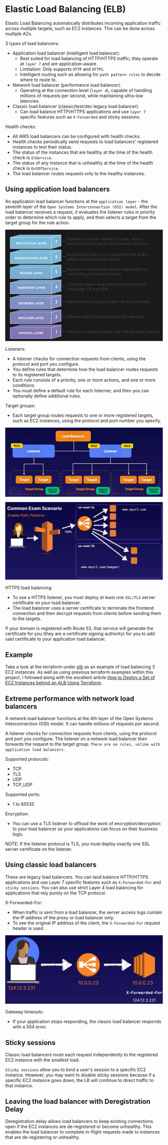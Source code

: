 # Elastic Load Balancing (ELB)

Elastic Load Balancing automatically distributes incoming application traffic across multiple targets, such as EC2 instances.
This can be done across multiple AZs.

3 types of load balancers:
- Application load balancer (intelligent load balancer).
  - Best suited for load balancing of HTTP/HTTPS traffic; they operate at `layer 7` and are application-aware.
  - Limitation: Only supports `HTTP` and `HTTPS`.
  - Intelligent routing such as allowing for `path pattern rules` to decide where to route to.
- Network load balancer (performance load balancer).
  - Operating at the connection level (`layer 4`), capable of handling millions of requests per second, while maintaining ultra-low latencies.
- Classic load balancer (classic/test/dev legacy load balancer).
  - Can load balance HTTP/HTTPS applications and use `layer 7` specific features such as `X-Forwarded` and sticky sessions.

Health checks:
- All AWS load balancers can be configured with health checks.
- Health checks periodically send requests to load balancers' registered instances to test their status.
- The status of the instances that are healthy at the time of the health check is `InService`.
- The status of any instance that is unhealthy at the time of the health check is `OutOfService`.
- The load balancer routes requests only to the healthy instances.

## Using application load balancers

An application load balancer functions at the `application layer` - the seventh layer of the `Open Systems Interconnection (OSI) model`.
After the load balancer receives a request, it evaluates the listener rules in priority order to determine which rule to apply,
and then selects a target from the target group for the rule action.

![OSI](images/osi.jpg)

Listeners:
- A listener checks for connection requests from clients, using the protocol and port you configure.
- You define rules that determine how the load balancer routes requests to its registered targets.
- Each rule consists of a priority, one or more actions, and one or more conditions.
- You must define a default rule for each listerner, and then you can optionally define additional rules.

Target groups:
- Each target group routes requests to one or more registered targets, such as EC2 instances, using the protocol and port number you specify.

![Application load balancer](images/application-load-balancer-diagram.jpg)

![Path patterns](images/path-patterns.jpg)

HTTPS load balancing:
- To use a HTTPS listener, you must deploy at least one `SSL/TLS` server certificate on your load balancer.
- The load balancer uses a server certificate to terminate the frontend connection and then decrypt requests from clients before sending them to the targets.

If your domain is registered with Route 53, that service will generate the certificate for you (they are a certificate signing authority) for you to add said certificate to your application load balancer.

## Example

Take a look at the terraform under [elb](../terraform/elb/main.tf) as an example of load balancing 3 EC2 instances.
As well as using previous terraform examples within this project, I followed along with the excellent article [How to Deploy a Set of EC2 Instances behind an ALB Using Terraform](https://aws.plainenglish.io/deploy-a-set-of-ec2-instances-behind-an-alb-using-terraform-403fe584f09e).

## Extreme performance with network load balancers

A network load balancer functions at the 4th layer of the Open Systems Interconnection (OSI) model.
It can handle millions of requests per second.

A listener checks for connection requests from clients, using the protocol and port you configure.
The listener on a network load balancer then forwards the request to the target group.
`There are no rules, unlike with application load balancers`.

Supported protocols:
- TCP
- TLS
- UDP
- TCP_UDP

Supported ports:
- 1 to 65535

Encryption:
- You can use a TLS listener to offload the work of encryption/decryption to your load balancer so your applications can focus on their business logic.

NOTE: If the listener protocol is TLS, you must deploy exactly one SSL server certificate on the listener.

## Using classic load balancers

These are legacy load balancers.
You can laod balance HTTP/HTTPS applications and use Layer 7 specific features such as `X-Forwarded-For` and `sticky sessions`.
You can also use strict Layer 4 load balancing for applications that rely purely on the TCP protocol.

X-Forwarded-For:
- When traffic is sent from a load balancer, the server access logs contain the IP address of the proxy or load balancer only.
- To see the original IP address of the client, the `X-Forwarded-For` request header is used.

![X-Forwarded-For](images/x-forwarded-for.png)

Gateway timeouts:
- If your application stops responding, the classic load balancer responds with a 504 error.

## Sticky sessions

Classic load balancers route each request independently to the registered EC2 instance with the smallest load.

`Sticky sessions` allow you to bind a user's session to a specific EC2 instance.
However, you may want to disable sticky sessions because if a specific EC2 instance goes down, the LB will continue to direct traffic to that instance.

## Leaving the load balancer with Deregistration Delay

Deregistration delay allows load balancers to keep existing connections open if the EC2 instances are de-registered or become unhealthy.
This enables the load balancer to complete in-flight requests made to instances that are de-registering or unhealthy.